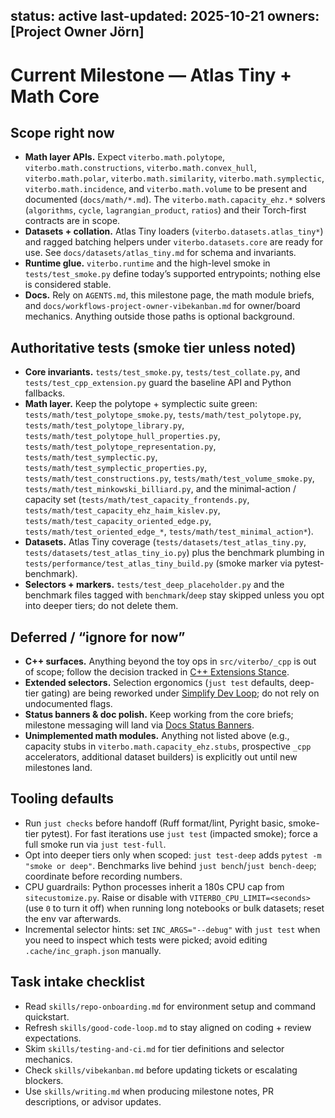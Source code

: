 status: active
last-updated: 2025-10-21
owners: [Project Owner Jörn]
---

# Current Milestone — Atlas Tiny + Math Core

## Scope right now
- **Math layer APIs.** Expect `viterbo.math.polytope`, `viterbo.math.constructions`, `viterbo.math.convex_hull`, `viterbo.math.polar`, `viterbo.math.similarity`, `viterbo.math.symplectic`, `viterbo.math.incidence`, and `viterbo.math.volume` to be present and documented (`docs/math/*.md`). The `viterbo.math.capacity_ehz.*` solvers (`algorithms`, `cycle`, `lagrangian_product`, `ratios`) and their Torch-first contracts are in scope.
- **Datasets + collation.** Atlas Tiny loaders (`viterbo.datasets.atlas_tiny*`) and ragged batching helpers under `viterbo.datasets.core` are ready for use. See `docs/datasets/atlas_tiny.md` for schema and invariants.
- **Runtime glue.** `viterbo.runtime` and the high-level smoke in `tests/test_smoke.py` define today’s supported entrypoints; nothing else is considered stable.
- **Docs.** Rely on `AGENTS.md`, this milestone page, the math module briefs, and `docs/workflows-project-owner-vibekanban.md` for owner/board mechanics. Anything outside those paths is optional background.

## Authoritative tests (smoke tier unless noted)
- **Core invariants.** `tests/test_smoke.py`, `tests/test_collate.py`, and `tests/test_cpp_extension.py` guard the baseline API and Python fallbacks.
- **Math layer.** Keep the polytope + symplectic suite green: `tests/math/test_polytope_smoke.py`, `tests/math/test_polytope.py`, `tests/math/test_polytope_library.py`, `tests/math/test_polytope_hull_properties.py`, `tests/math/test_polytope_representation.py`, `tests/math/test_symplectic.py`, `tests/math/test_symplectic_properties.py`, `tests/math/test_constructions.py`, `tests/math/test_volume_smoke.py`, `tests/math/test_minkowski_billiard.py`, and the minimal-action / capacity set (`tests/math/test_capacity_frontends.py`, `tests/math/test_capacity_ehz_haim_kislev.py`, `tests/math/test_capacity_oriented_edge.py`, `tests/math/test_oriented_edge_*`, `tests/math/test_minimal_action*`).
- **Datasets.** Atlas Tiny coverage (`tests/datasets/test_atlas_tiny.py`, `tests/datasets/test_atlas_tiny_io.py`) plus the benchmark plumbing in `tests/performance/test_atlas_tiny_build.py` (smoke marker via pytest-benchmark).
- **Selectors + markers.** `tests/test_deep_placeholder.py` and the benchmark files tagged with `benchmark`/`deep` stay skipped unless you opt into deeper tiers; do not delete them.

## Deferred / “ignore for now”
- **C++ surfaces.** Anything beyond the toy ops in `src/viterbo/_cpp` is out of scope; follow the decision tracked in [C++ Extensions Stance](https://vibekanban.joernstoehler.com/projects/dc72e60d-2885-4376-bdf6-00a5a2c5e24c/tasks/f14f8030-bcd4-428d-8be3-bf8572a99df2).
- **Extended selectors.** Selection ergonomics (`just test` defaults, deep-tier gating) are being reworked under [Simplify Dev Loop](https://vibekanban.joernstoehler.com/projects/dc72e60d-2885-4376-bdf6-00a5a2c5e24c/tasks/667ec958-3a3e-44ab-96fd-887709fd0fd4); do not rely on undocumented flags.
- **Status banners & doc polish.** Keep working from the core briefs; milestone messaging will land via [Docs Status Banners](https://vibekanban.joernstoehler.com/projects/dc72e60d-2885-4376-bdf6-00a5a2c5e24c/tasks/f7c7bd34-ba34-447d-aa7d-763d84ab0fce).
- **Unimplemented math modules.** Anything not listed above (e.g., capacity stubs in `viterbo.math.capacity_ehz.stubs`, prospective `_cpp` accelerators, additional dataset builders) is explicitly out until new milestones land.

## Tooling defaults
- Run `just checks` before handoff (Ruff format/lint, Pyright basic, smoke-tier pytest). For fast iterations use `just test` (impacted smoke); force a full smoke run via `just test-full`.
- Opt into deeper tiers only when scoped: `just test-deep` adds `pytest -m "smoke or deep"`. Benchmarks live behind `just bench`/`just bench-deep`; coordinate before recording numbers.
- CPU guardrails: Python processes inherit a 180s CPU cap from `sitecustomize.py`. Raise or disable with `VITERBO_CPU_LIMIT=<seconds>` (use `0` to turn it off) when running long notebooks or bulk datasets; reset the env var afterwards.
- Incremental selector hints: set `INC_ARGS="--debug"` with `just test` when you need to inspect which tests were picked; avoid editing `.cache/inc_graph.json` manually.

## Task intake checklist
- Read `skills/repo-onboarding.md` for environment setup and command quickstart.
- Refresh `skills/good-code-loop.md` to stay aligned on coding + review expectations.
- Skim `skills/testing-and-ci.md` for tier definitions and selector mechanics.
- Check `skills/vibekanban.md` before updating tickets or escalating blockers.
- Use `skills/writing.md` when producing milestone notes, PR descriptions, or advisor updates.
